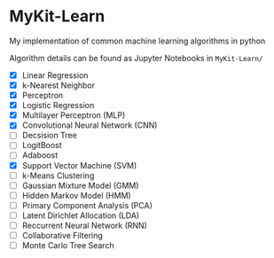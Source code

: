 # MyKit-Learn
My implementation of common machine learning algorithms in python

Algorithm details can be found as Jupyter Notebooks in `MyKit-Learn/`

- [x] Linear Regression
- [x] k-Nearest Neighbor
- [x] Perceptron
- [x] Logistic Regression
- [x] Multilayer Perceptron (MLP)
- [x] Convolutional Neural Network (CNN)
- [ ] Decsision Tree
- [ ] LogitBoost
- [ ] Adaboost
- [x] Support Vector Machine (SVM)
- [ ] k-Means Clustering
- [ ] Gaussian Mixture Model (GMM)
- [ ] Hidden Markov Model (HMM)
- [ ] Primary Component Analysis (PCA)
- [ ] Latent Dirichlet Allocation (LDA)
- [ ] Reccurrent Neural Network (RNN)
- [ ] Collaborative Filtering
- [ ] Monte Carlo Tree Search 